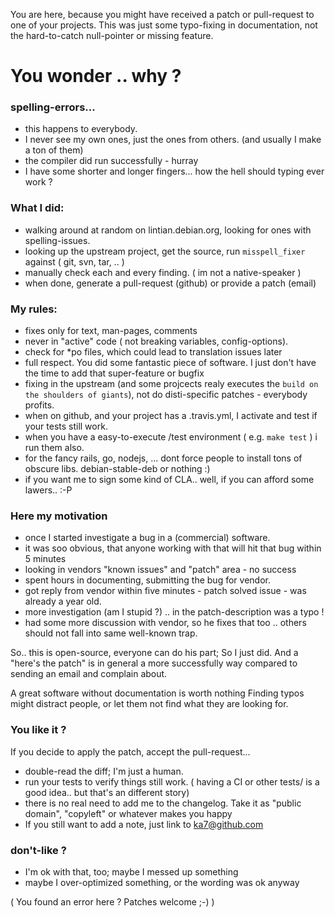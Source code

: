 You are here, because you might have received a patch or pull-request to one of your projects.
This was just some typo-fixing in documentation, not the hard-to-catch null-pointer or missing feature.

# You wonder .. why ?

### spelling-errors...
* this happens to everybody.
* I never see my own ones, just the ones from others. (and usually I make a ton of them) 
* the compiler did run successfully - hurray
* I have some shorter and longer fingers... how the hell should typing ever work ?

### What I did:
* walking around at random on lintian.debian.org, looking for ones with spelling-issues.
* looking up the upstream project, get the source, run `misspell_fixer` against ( git, svn, tar, .. ) 
* manually check each and every finding. ( im not a native-speaker )
* when done, generate a pull-request (github) or provide a patch (email)

### My rules:
* fixes only for text, man-pages, comments 
* never in "active" code ( not breaking variables, config-options).
* check for *po files, which could lead to translation issues later
* full respect. You did some fantastic piece of software. 
  I just don't have the time to add that super-feature or bugfix
* fixing in the upstream (and some projcects realy executes the `build on the shoulders of giants`), not do disti-specific patches - everybody profits.
* when on github, and your project has a .travis.yml, I activate and test if your tests still work.
* when you have a easy-to-execute /test environment ( e.g. `make test` ) i run them also.
* for the fancy rails, go, nodejs, ... dont force people to install tons of obscure libs. debian-stable-deb or nothing :)
* if you want me to sign some kind of CLA.. well, if you can afford some lawers.. :-P

### Here my motivation
* once I started investigate a bug in a (commercial) software.
* it was soo obvious, that anyone working with that will hit that bug within 5 minutes
* looking in vendors "known issues" and "patch" area - no success 
* spent hours in documenting, submitting the bug for vendor.
* got reply from vendor within five minutes - patch solved issue - was already a year old.
* more investigation (am I stupid ?) .. in the patch-description was a typo !
* had some more discussion with vendor, so he fixes that too .. others should not fall into same well-known trap.

So.. this is open-source, everyone can do his part; So I just did.
And a "here's the patch" is in general a more successfully way compared to sending an email and complain about.

A great software without documentation is worth nothing
Finding typos might distract people, or let them not find what they are looking for.

### You like it ?
If you decide to apply the patch, accept the pull-request...
* double-read the diff; I'm just a human.
* run your tests to verify things still work. ( having a CI or other tests/ is a good idea.. but that's an different story)
* there is no real need to add me to the changelog. Take it as "public domain", "copyleft" or whatever makes you happy
* If you still want to add a note, just link to ka7@github.com

### don't-like ?
* I'm ok with that, too; maybe I messed up something
* maybe I over-optimized something, or the wording was ok anyway

( You found an error here ?  Patches welcome ;-) )

